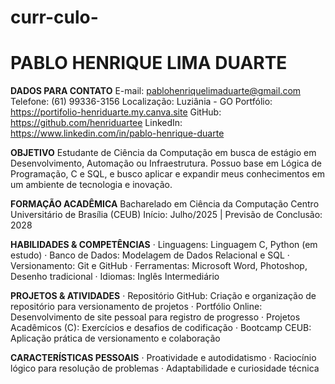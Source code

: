 # curr-culo-
# PABLO HENRIQUE LIMA DUARTE

**DADOS PARA CONTATO**
E-mail: pablohenriquelimaduarte@gmail.com
Telefone: (61) 99336-3156
Localização: Luziânia - GO
Portfólio: https://portifolio-henriduarte.my.canva.site
GitHub: https://github.com/henriduartee
LinkedIn: https://www.linkedin.com/in/pablo-henrique-duarte

**OBJETIVO**
Estudante de Ciência da Computação em busca de estágio em Desenvolvimento, Automação ou Infraestrutura. Possuo base em Lógica de Programação, C e SQL, e busco aplicar e expandir meus conhecimentos em um ambiente de tecnologia e inovação.

**FORMAÇÃO ACADÊMICA**
Bacharelado em Ciência da Computação
Centro Universitário de Brasília (CEUB)
Início: Julho/2025 | Previsão de Conclusão: 2028

**HABILIDADES & COMPETÊNCIAS**
· Linguagens: Linguagem C, Python (em estudo)
· Banco de Dados: Modelagem de Dados Relacional e SQL
· Versionamento: Git e GitHub
· Ferramentas: Microsoft Word, Photoshop, Desenho tradicional
· Idiomas: Inglês Intermediário

**PROJETOS & ATIVIDADES**
· Repositório GitHub: Criação e organização de repositório para versionamento de projetos
· Portfólio Online: Desenvolvimento de site pessoal para registro de progresso
· Projetos Acadêmicos (C): Exercícios e desafios de codificação
· Bootcamp CEUB: Aplicação prática de versionamento e colaboração

**CARACTERÍSTICAS PESSOAIS**
· Proatividade e autodidatismo
· Raciocínio lógico para resolução de problemas
· Adaptabilidade e curiosidade técnica

